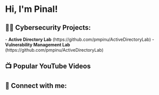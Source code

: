 <h1>Hi, I'm Pinal!</h1>

<h2>👨‍💻 Cybersecurity Projects:</h2>
- <b>Active Directory Lab</b> (https://github.com/pmpinu/ActiveDirectoryLab)
- <b>Vulnerability Management Lab</b> (https://github.com/pmpinu/ActiveDirectoryLab)


<h2>📺 Popular YouTube Videos</h2>


<h2> 🤳 Connect with me:</h2>



<!--
**joshmadakor1/joshmadakor1** is a ✨ _special_ ✨ repository because its `README.md` (this file) appears on your GitHub profile.

Here are some ideas to get you started:

- 🔭 I’m currently working on ...
- 🌱 I’m currently learning ...
- 👯 I’m looking to collaborate on ...
- 🤔 I’m looking for help with ...
- 💬 Ask me about ...
- 📫 How to reach me: ...
- 😄 Pronouns: ...
- ⚡ Fun fact: ...
-->
